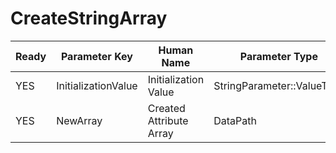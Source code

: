 # CreateStringArray

| Ready | Parameter Key | Human Name | Parameter Type | Parameter Class |
|-------|---------------|------------|-----------------|----------------|
| YES | InitializationValue | Initialization Value | StringParameter::ValueType | StringParameter |
| YES | NewArray | Created Attribute Array | DataPath | ArrayCreationParameter |
